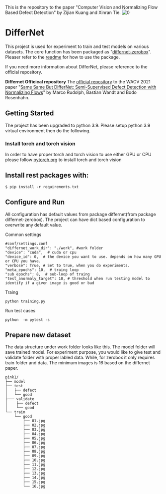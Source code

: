 This is the repository to the paper "Computer Vision and Normalizing Flow Based Defect Detection" by Zijian Kuang and Xinran Tie.
![0](https://github.com/kuangzijian/Computer-Vision-and-Normalizing-Flow-Based-Defect-Detection/blob/master/Model_Architecture_Overview.png)


# DifferNet
This project is used for experiment to train and test models on various datasets. The core function has been packaged as "[differnet-zerobox](https://github.com/zerobox-ai/pydiffernet)". Pleaser refer to the [readme](https://github.com/zerobox-ai/pydiffernet/blob/master/README.md) for how to use the package.

If you need more information about DifferNet, please reference to the official repository. 

**Differnet Officical repository**
The [official repository](https://github.com/marco-rudolph/differnet) to the WACV 2021 paper "[Same Same But DifferNet: Semi-Supervised Defect Detection with Normalizing Flows](
https://arxiv.org/abs/2008.12577)" by Marco Rudolph, Bastian Wandt and Bodo Rosenhahn.

## Getting Started

The project has been upgraded to python 3.9. Please setup python 3.9 virtual environment then do the following.

### Install torch and torch vision
In order to have proper torch and torch vision to use either GPU or CPU please follow [pytorch.org](https://pytorch.org/get-started/locally/) to install torch and torch vision

## Install rest packages with:

```
$ pip install -r requirements.txt
```

## Configure and Run

All configuration has default values from package differnet(from package differnet-zerobox).
The project can have dict based configuration to overwrite any default value.


Common settings
```
#conf/settings.conf
"differnet_work_dir": "./work", #work folder
"device": "cuda",  # cuda or cpu
"device_id": 0,  # the device you want to use. depends on how many GPU or CPU you have. 
"verbose": True, # Set to true, when you do experiments.
"meta_epochs": 10,  # traing loop
"sub_epochs": 8,  # sub-loop of traing
"test_anormaly_target": 10, # threshold when run testing model to identify if a given image is good or bad

```

Traing

```
python training.py
```

Run test cases
```
python  -m pytest -s
```

## Prepare new dataset
The data structure under work folder looks like this. The model folder will save trained model.
For experiment purpose, you would like to give test and validate folder with proper labled data. While, for zerobox 
it only requires train folder and data. The minimum images is 16 based on the differnet paper.

```
pink1/
├── model
├── test
│   ├── defect
│   └── good
├─── validate
│    ├── defect
│    └── good
└── train
    └── good
        ├── 01.jpg
        ├── 02.jpg
        ├── 03.jpg
        ├── 04.jpg
        ├── 05.jpg
        ├── 06.jpg
        ├── 07.jpg
        ├── 08.jpg
        ├── 09.jpg
        ├── 10.jpg
        ├── 11.jpg
        ├── 12.jpg
        ├── 13.jpg
        ├── 14.jpg
        ├── 15.jpg
        └── 16.jpg
```
 
